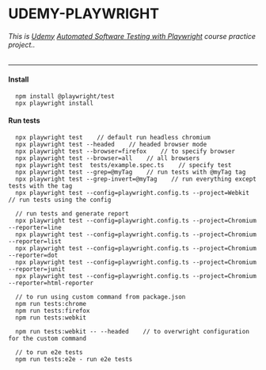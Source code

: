 # UDEMY-PLAYWRIGHT

###### This is [Udemy](https://www.udemy.com) [Automated Software Testing with Playwright](https://www.udemy.com/course/automated-software-testing-with-playwright/) course practice project..

---------------------------------------------------------------

#### Install
```
  npm install @playwright/test
  npx playwright install
```

#### Run tests
```
  npx playwright test    // default run headless chromium
  npx playwright test --headed    // headed browser mode
  npx playwright test --browser=firefox    // to specify browser
  npx playwright test --browser=all    // all browsers
  npx playwright test  tests/example.spec.ts    // specify test
  npx playwright test --grep=@myTag    // run tests with @myTag tag
  npx playwright test --grep-invert=@myTag    // run everything except tests with the tag
  npx playwright test --config=playwright.config.ts --project=Webkit    // run tests using the config

  // run tests and generate report
  npx playwright test --config=playwright.config.ts --project=Chromium --reporter=line
  npx playwright test --config=playwright.config.ts --project=Chromium --reporter=list
  npx playwright test --config=playwright.config.ts --project=Chromium --reporter=dot
  npx playwright test --config=playwright.config.ts --project=Chromium --reporter=junit
  npx playwright test --config=playwright.config.ts --project=Chromium --reporter=html-reporter

  // to run using custom command from package.json
  npm run tests:chrome
  npm run tests:firefox
  npm run tests:webkit

  npm run tests:webkit -- --headed    // to overwright configuration for the custom command
  
  // to run e2e tests
  npm run tests:e2e - run e2e tests
```
